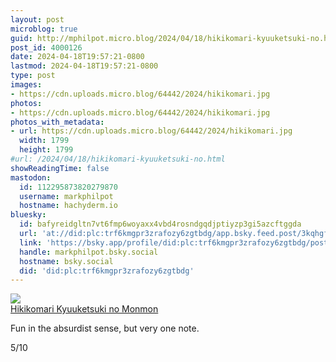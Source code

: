 ```yaml
---
layout: post
microblog: true
guid: http://mphilpot.micro.blog/2024/04/18/hikikomari-kyuuketsuki-no.html
post_id: 4000126
date: 2024-04-18T19:57:21-0800
lastmod: 2024-04-18T19:57:21-0800
type: post
images:
- https://cdn.uploads.micro.blog/64442/2024/hikikomari.jpg
photos:
- https://cdn.uploads.micro.blog/64442/2024/hikikomari.jpg
photos_with_metadata:
- url: https://cdn.uploads.micro.blog/64442/2024/hikikomari.jpg
  width: 1799
  height: 1799
#url: /2024/04/18/hikikomari-kyuuketsuki-no.html
showReadingTime: false
mastodon:
  id: 112295873820279870
  username: markphilpot
  hostname: hachyderm.io
bluesky:
  id: bafyreidgltn7vt6fmp6woyaxx4vbd4rosndgqdjptiyzp3gi5azcftggda
  url: 'at://did:plc:trf6kmgpr3zrafozy6zgtbdg/app.bsky.feed.post/3kqhgfamwnc2z'
  link: 'https://bsky.app/profile/did:plc:trf6kmgpr3zrafozy6zgtbdg/post/3kqhgfamwnc2z'
  handle: markphilpot.bsky.social
  hostname: bsky.social
  did: 'did:plc:trf6kmgpr3zrafozy6zgtbdg'
---
```

![](https://micro.markphilpot.com/uploads/2024/hikikomari.jpg)  
[Hikikomari Kyuuketsuki no Monmon](https://anilist.co/anime/159808/Hikikomari-Kyuuketsuki-no-Monmon/)

Fun in the absurdist sense, but very one note.

5/10

